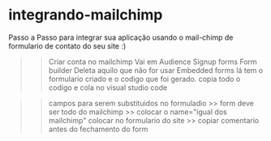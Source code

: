 # integrando-mailchimp
Passo a Passo para integrar sua aplicação usando o mail-chimp de formulario de contato do seu site :)

>>Criar conta no mailchimp
>>Vai em Audience
>>Signup forms
>>Form builder
>>Deleta aquilo que não for usar
>> Embedded forms
  >> lá tem o formulario criado e o codigo que foi gerado.
  >>copia todo o codigo e cola no visual studio code
  
  >> campos para serem substituidos no formuladio
    >> form deve ser todo do mailchimp
    >> colocar o name="igual dos mailchimp" colocar no formulario do site
    >> copiar comentario antes do fechamento do form
